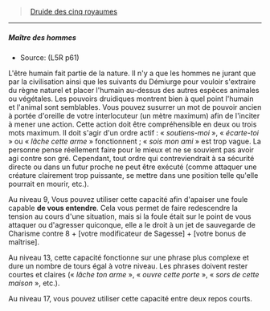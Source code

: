 ﻿---
!Generic
Id: l5r_druid_hd.md#maître-des-hommes
ParentLink: l5r_druid_hd.md#druide-des-cinq-royaumes
Name: Maître des hommes
ParentName: Druide des cinq royaumes
NameLevel: 5
Source: (L5R p61)
---
> [Druide des cinq royaumes](hd_l5r_druid.md)

---

##### Maître des hommes

- Source: (L5R p61)

L'être humain fait partie de la nature. Il n'y a que les hommes ne jurant que par la civilisation ainsi que les suivants du Démiurge pour vouloir s'extraire du règne naturel et placer l'humain au-dessus des autres espèces animales ou végétales. Les pouvoirs druidiques montrent bien à quel point l'humain et l'animal sont semblables. Vous pouvez susurrer un mot de pouvoir ancien à portée d'oreille de votre interlocuteur (un mètre maximum) afin de l'inciter à mener une action. Cette action doit être compréhensible en deux ou trois mots maximum. Il doit s'agir d'un ordre actif : « _soutiens-moi_ », « _écarte-toi_ » ou « _lâche cette arme_ » fonctionnent ; « _sois mon ami_ » est trop vague. La personne pense réellement faire pour le mieux et ne se souvient pas avoir agi contre son gré. Cependant, tout ordre qui contreviendrait à sa sécurité directe ou dans un futur proche ne peut être exécuté (comme attaquer une créature clairement trop puissante, se mettre dans une position telle qu'elle pourrait en mourir, etc.).

Au niveau 9, Vous pouvez utiliser cette capacité afin d'apaiser une foule capable **de vous entendre**. Cela vous permet de faire redescendre la tension au cours d'une situation, mais si la foule était sur le point de vous attaquer ou d'agresser quiconque, elle a le droit à un jet de sauvegarde de Charisme contre 8 + \[votre modificateur de Sagesse\] + \[votre bonus de maîtrise\].

Au niveau 13, cette capacité fonctionne sur une phrase plus complexe et dure un nombre de tours égal à votre niveau. Les phrases doivent rester courtes et claires (« _lâche ton arme_ », « _ouvre cette porte_ », « _sors de cette maison_ », etc.).

Au niveau 17, vous pouvez utiliser cette capacité entre deux repos courts.

